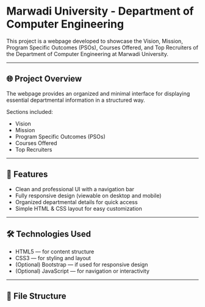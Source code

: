 # Marwadi University - Department of Computer Engineering

This project is a webpage developed to showcase the Vision, Mission, Program Specific Outcomes (PSOs), Courses Offered, and Top Recruiters of the Department of Computer Engineering at Marwadi University.

---

## 🌐 Project Overview

The webpage provides an organized and minimal interface for displaying essential departmental information in a structured way.

Sections included:
- Vision  
- Mission  
- Program Specific Outcomes (PSOs)  
- Courses Offered  
- Top Recruiters  

---

## 🧩 Features

- Clean and professional UI with a navigation bar  
- Fully responsive design (viewable on desktop and mobile)  
- Organized departmental details for quick access  
- Simple HTML & CSS layout for easy customization  

---

## 🛠 Technologies Used

- HTML5 — for content structure  
- CSS3 — for styling and layout  
- (Optional) Bootstrap — if used for responsive design  
- (Optional) JavaScript — for navigation or interactivity  

---

## 📂 File Structure
